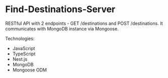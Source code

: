 # Find-Destinations-Server
RESTful API with 2 endpoints - GET /destinations and POST /destinations.
It communicates with MongoDB instance via Mongoose.

Technologies:
- JavaScript
- TypeScript
- Nest.js
- MongoDB
- Mongoose ODM
